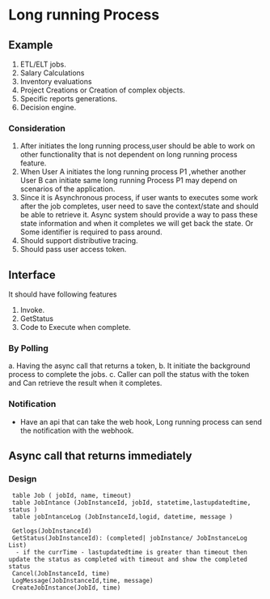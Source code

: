 # Long running Process

## Example

1. ETL/ELT jobs.
2. Salary Calculations
3. Inventory evaluations
4. Project Creations or Creation of complex objects.
5. Specific reports generations.
6. Decision engine.

### Consideration

1. After initiates the long running process,user should be able to work on other functionality that is not dependent on long running process feature.  
2. When User A initiates the long running process P1 ,whether another User B can initiate same long running Process P1 may depend on scenarios of the application.
3. Since it is Asynchronous process, if user wants to executes some work after the job completes, user need to save the context/state and should be able to retrieve it. Async system should provide a way to pass these state information and when it completes we will get back the state. Or Some identifier is required to pass around.
4. Should support distributive tracing.
5. Should pass user access token.


## Interface

It should have following features

1. Invoke.
2. GetStatus
3. Code to Execute when complete.

### By Polling

a. Having the async call that returns a token, 
b. It initiate the background process to complete the jobs.
c. Caller can poll the status with the token and Can retrieve the result when it completes.

### Notification

- Have an api that can take the web hook, Long running process can send the notification with the webhook.

## Async call that returns immediately

### Design  

```
 table Job ( jobId, name, timeout)
 table JobIntance (JobInstanceId, jobId, statetime,lastupdatedtime, status )
 table jobIntanceLog (JobInstanceId,logid, datetime, message )
 
 Getlogs(JobInstanceId)
 GetStatus(JobInstanceId): (completed| jobInstance/ JobInstanceLog List)
  - if the currTime - lastupdatedtime is greater than timeout then update the status as completed with timeout and show the completed status
 Cancel(JobInstanceId, time)
 LogMessage(JobInstanceId,time, message) 
 CreateJobInstance(JobId, time)


```
